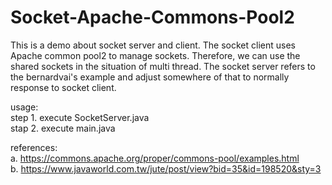 # Socket-Apache-Commons-Pool2
This is a demo about socket server and client. The socket client uses Apache common pool2 to manage sockets. 
Therefore, we can use the shared sockets in the situation of multi thread. The socket server refers to the bernardvai's example 
and adjust somewhere of that to normally response to socket client.

usage:</br>
step 1. execute SocketServer.java</br>
stap 2. execute main.java

references:</br>
a. https://commons.apache.org/proper/commons-pool/examples.html </br>
b. https://www.javaworld.com.tw/jute/post/view?bid=35&id=198520&sty=3</br>
